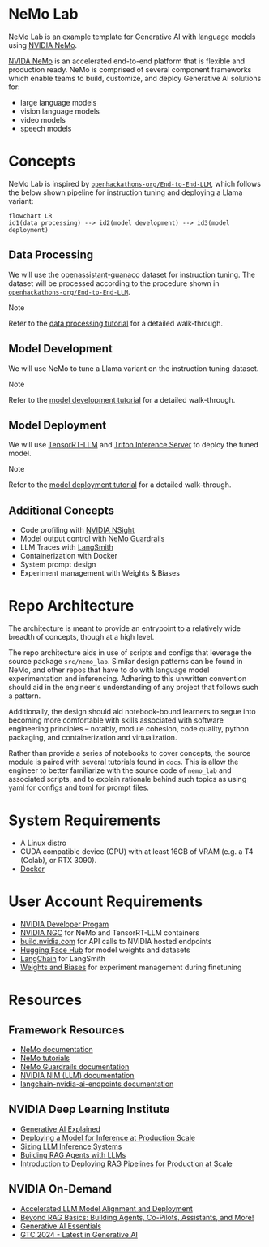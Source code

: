 # NeMo Lab

NeMo Lab is an example template for Generative AI with language models using [NVIDIA NeMo](https://www.nvidia.com/en-us/ai-data-science/products/nemo/).

[NVIDA NeMo](https://www.nvidia.com/en-us/ai-data-science/products/nemo/) is an accelerated end-to-end platform that is flexible and production ready. NeMo is comprised of several component frameworks which enable teams to build, customize, and deploy Generative AI solutions for:

- large language models
- vision language models
- video models
- speech models

# Concepts

NeMo Lab is inspired by [`openhackathons-org/End-to-End-LLM`](https://github.com/openhackathons-org/End-to-End-LLM), which follows the below shown pipeline for instruction tuning and deploying a Llama variant:

```mermaid
flowchart LR
id1(data processing) --> id2(model development) --> id3(model deployment)
```

## Data Processing

We will use the [openassistant-guanaco](https://huggingface.co/datasets/timdettmers/openassistant-guanaco) dataset for instruction tuning. The dataset will be processed according to the procedure shown in [`openhackathons-org/End-to-End-LLM`](https://github.com/openhackathons-org/End-to-End-LLM).

> [!NOTE]
> Refer to the [data processing tutorial](./docs/1-data-processing.md) for a detailed walk-through.

## Model Development

We will use NeMo to tune a Llama variant on the instruction tuning dataset.

> [!NOTE]
> Refer to the [model development tutorial](./docs/2-model-development.md) for a detailed walk-through.

## Model Deployment

We will use [TensorRT-LLM](https://github.com/NVIDIA/TensorRT-LLM) and [Triton Inference Server](https://github.com/triton-inference-server/server) to deploy the tuned model.

> [!NOTE]
> Refer to the [model deployment tutorial](./docs/3-model-deployment.md) for a detailed walk-through.

## Additional Concepts

- Code profiling with [NVIDIA NSight](https://developer.nvidia.com/nsight-systems)
- Model output control with [NeMo Guardrails](https://github.com/NVIDIA/NeMo-Guardrails)
- LLM Traces with [LangSmith](https://www.langchain.com/langsmith)
- Containerization with Docker
- System prompt design
- Experiment management with Weights & Biases

# Repo Architecture

The architecture is meant to provide an entrypoint to a relatively wide breadth of concepts, though at a high level.

The repo architecture aids in use of scripts and configs that leverage the source package `src/nemo_lab`. Similar design patterns can be found in NeMo, and other repos that have to do with language model experimentation and inferencing. Adhering to this unwritten convention should aid in the engineer's understanding of any project that follows such a pattern.

Additionally, the design should aid notebook-bound learners to segue into becoming more comfortable with skills associated with software engineering principles – notably, module cohesion, code quality, python packaging, and containerization and virtualization.

Rather than provide a series of notebooks to cover concepts, the source module is paired with several tutorials found in `docs`. This is allow the engineer to better familiarize with the source code of `nemo_lab` and associated scripts, and to explain rationale behind such topics as using yaml for configs and toml for prompt files.

# System Requirements

- A Linux distro
- CUDA compatible device (GPU) with at least 16GB of VRAM (e.g. a T4 (Colab), or RTX 3090).
- [Docker](https://docs.docker.com/)

# User Account Requirements

- [NVIDIA Developer Progam](https://developer.nvidia.com/developer-program)
- [NVIDIA NGC](https://catalog.ngc.nvidia.com/) for NeMo and TensorRT-LLM containers
- [build.nvidia.com](https://build.nvidia.com/) for API calls to NVIDIA hosted endpoints
- [Hugging Face Hub](https://huggingface.co/) for model weights and datasets
- [LangChain](https://www.langchain.com/) for LangSmith
- [Weights and Biases](https://wandb.ai/site) for experiment management during finetuning

# Resources

## Framework Resources

- [NeMo documentation](https://docs.nvidia.com/nemo-framework/user-guide/latest/overview.html)
- [NeMo tutorials](https://docs.nvidia.com/nemo-framework/user-guide/latest/nemotoolkit/starthere/tutorials.html)
- [NeMo Guardrails documentation](https://docs.nvidia.com/nemo/guardrails/index.html)
- [NVIDIA NIM (LLM) documentation](https://docs.nvidia.com/nim/large-language-models/latest/introduction.html)
- [langchain-nvidia-ai-endpoints documentation](https://python.langchain.com/docs/integrations/providers/nvidia/)

## NVIDIA Deep Learning Institute

- [Generative AI Explained](https://learn.nvidia.com/courses/course-detail?course_id=course-v1:DLI+S-FX-07+V1)
- [Deploying a Model for Inference at Production Scale](https://learn.nvidia.com/courses/course-detail?course_id=course-v1:DLI+S-FX-03+V1)
- [Sizing LLM Inference Systems](https://learn.nvidia.com/courses/course-detail?course_id=course-v1:DLI+S-FX-18+V1)
- [Building RAG Agents with LLMs](https://learn.nvidia.com/courses/course-detail?course_id=course-v1:DLI+S-FX-15+V1)
- [Introduction to Deploying RAG Pipelines for Production at Scale](https://learn.nvidia.com/courses/course-detail?course_id=course-v1:DLI+S-FX-19+V1)

## NVIDIA On-Demand

- [Accelerated LLM Model Alignment and Deployment](https://www.nvidia.com/en-us/on-demand/session/gtc24-dlit61739/)
- [Beyond RAG Basics: Building Agents, Co-Pilots, Assistants, and More!](https://www.nvidia.com/en-us/on-demand/session/gtc24-s62533/?ncid=em-nurt-357883&mkt_tok=MTU2LU9GTi03NDIAAAGWcw69qcOLICDwzc5k1q4fHjE99s7tpt355Ckin2E7NvN0R9_19wuU_65jAp4CubV85JY-DRDMEFXuFo0ek6nPExWYghHfPtB2m9B2IrFeFeyeE4BuYNI)
- [Generative AI Essentials](https://www.nvidia.com/en-us/ai-data-science/generative-ai/video-sessions-accelerated-development/?ncid=em-nurt-269499&mkt_tok=MTU2LU9GTi03NDIAAAGWcw69qam-BVUHdn8F4tVRrNIwk13Zq9Bjwt4BmoQizeMT-UpE0bX7CF9oYjPpT_JyzEu7k-EhtkJrY4NGI6szhS6F58MX58c2tXZulioli0OCNC5dO-o)
- [GTC 2024 - Latest in Generative AI](https://www.nvidia.com/en-us/on-demand/playlist/playList-4f66703b-30b6-4b46-b906-8d18623360ba/?ncid=em-nurt-508206&mkt_tok=MTU2LU9GTi03NDIAAAGWcw69qXvl-vMKaHc2mv2rUhRH2GMhdXxtd7ACJV5dQDxhWqmDj7okkXie55OK8wFOgRXUq2OQCWvBe3TJvNxQdnRFxYdY0PygnXhqVHu_vFA6vDWiDno)